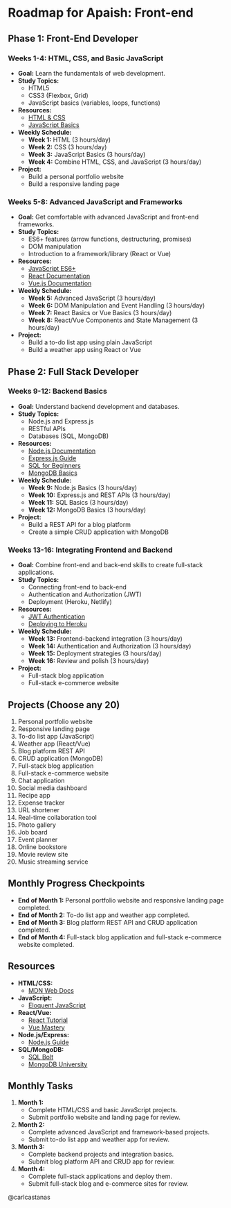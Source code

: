 # Roadmap for Apaish: Front-end

## Phase 1: Front-End Developer

### Weeks 1-4: HTML, CSS, and Basic JavaScript
- **Goal:** Learn the fundamentals of web development.
- **Study Topics:**
  - HTML5
  - CSS3 (Flexbox, Grid)
  - JavaScript basics (variables, loops, functions)
- **Resources:**
  - [HTML & CSS](https://www.w3schools.com/html/)
  - [JavaScript Basics](https://www.freecodecamp.org/learn/javascript-algorithms-and-data-structures/basic-javascript/)
- **Weekly Schedule:**
  - **Week 1:** HTML (3 hours/day)
  - **Week 2:** CSS (3 hours/day)
  - **Week 3:** JavaScript Basics (3 hours/day)
  - **Week 4:** Combine HTML, CSS, and JavaScript (3 hours/day)
- **Project:**
  - Build a personal portfolio website
  - Build a responsive landing page

### Weeks 5-8: Advanced JavaScript and Frameworks
- **Goal:** Get comfortable with advanced JavaScript and front-end frameworks.
- **Study Topics:**
  - ES6+ features (arrow functions, destructuring, promises)
  - DOM manipulation
  - Introduction to a framework/library (React or Vue)
- **Resources:**
  - [JavaScript ES6+](https://www.freecodecamp.org/learn/javascript-algorithms-and-data-structures/es6/)
  - [React Documentation](https://reactjs.org/docs/getting-started.html)
  - [Vue.js Documentation](https://vuejs.org/v2/guide/)
- **Weekly Schedule:**
  - **Week 5:** Advanced JavaScript (3 hours/day)
  - **Week 6:** DOM Manipulation and Event Handling (3 hours/day)
  - **Week 7:** React Basics or Vue Basics (3 hours/day)
  - **Week 8:** React/Vue Components and State Management (3 hours/day)
- **Project:**
  - Build a to-do list app using plain JavaScript
  - Build a weather app using React or Vue

## Phase 2: Full Stack Developer

### Weeks 9-12: Backend Basics
- **Goal:** Understand backend development and databases.
- **Study Topics:**
  - Node.js and Express.js
  - RESTful APIs
  - Databases (SQL, MongoDB)
- **Resources:**
  - [Node.js Documentation](https://nodejs.org/en/docs/)
  - [Express.js Guide](https://expressjs.com/en/starter/guide.html)
  - [SQL for Beginners](https://www.codecademy.com/learn/learn-sql)
  - [MongoDB Basics](https://university.mongodb.com/courses/M001/about)
- **Weekly Schedule:**
  - **Week 9:** Node.js Basics (3 hours/day)
  - **Week 10:** Express.js and REST APIs (3 hours/day)
  - **Week 11:** SQL Basics (3 hours/day)
  - **Week 12:** MongoDB Basics (3 hours/day)
- **Project:**
  - Build a REST API for a blog platform
  - Create a simple CRUD application with MongoDB

### Weeks 13-16: Integrating Frontend and Backend
- **Goal:** Combine front-end and back-end skills to create full-stack applications.
- **Study Topics:**
  - Connecting front-end to back-end
  - Authentication and Authorization (JWT)
  - Deployment (Heroku, Netlify)
- **Resources:**
  - [JWT Authentication](https://www.digitalocean.com/community/tutorials/nodejs-jwt-expressjs)
  - [Deploying to Heroku](https://devcenter.heroku.com/articles/deploying-nodejs)
- **Weekly Schedule:**
  - **Week 13:** Frontend-backend integration (3 hours/day)
  - **Week 14:** Authentication and Authorization (3 hours/day)
  - **Week 15:** Deployment strategies (3 hours/day)
  - **Week 16:** Review and polish (3 hours/day)
- **Project:**
  - Full-stack blog application
  - Full-stack e-commerce website

## Projects (Choose any 20)
1. Personal portfolio website
2. Responsive landing page
3. To-do list app (JavaScript)
4. Weather app (React/Vue)
5. Blog platform REST API
6. CRUD application (MongoDB)
7. Full-stack blog application
8. Full-stack e-commerce website
9. Chat application
10. Social media dashboard
11. Recipe app
12. Expense tracker
13. URL shortener
14. Real-time collaboration tool
15. Photo gallery
16. Job board
17. Event planner
18. Online bookstore
19. Movie review site
20. Music streaming service

## Monthly Progress Checkpoints
- **End of Month 1:** Personal portfolio website and responsive landing page completed.
- **End of Month 2:** To-do list app and weather app completed.
- **End of Month 3:** Blog platform REST API and CRUD application completed.
- **End of Month 4:** Full-stack blog application and full-stack e-commerce website completed.

## Resources
- **HTML/CSS:**
  - [MDN Web Docs](https://developer.mozilla.org/en-US/docs/Web/HTML)
- **JavaScript:**
  - [Eloquent JavaScript](https://eloquentjavascript.net/)
- **React/Vue:**
  - [React Tutorial](https://reactjs.org/tutorial/tutorial.html)
  - [Vue Mastery](https://www.vuemastery.com/)
- **Node.js/Express:**
  - [Node.js Guide](https://nodejs.dev/learn)
- **SQL/MongoDB:**
  - [SQL Bolt](https://sqlbolt.com/)
  - [MongoDB University](https://university.mongodb.com/)

## Monthly Tasks
1. **Month 1:**
   - Complete HTML/CSS and basic JavaScript projects.
   - Submit portfolio website and landing page for review.
2. **Month 2:**
   - Complete advanced JavaScript and framework-based projects.
   - Submit to-do list app and weather app for review.
3. **Month 3:**
   - Complete backend projects and integration basics.
   - Submit blog platform API and CRUD app for review.
4. **Month 4:**
   - Complete full-stack applications and deploy them.
   - Submit full-stack blog and e-commerce sites for review.

@carlcastanas
